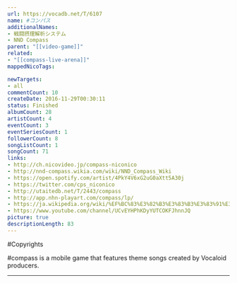 ```yaml
---
url: https://vocadb.net/T/6107
name: #コンパス
additionalNames: 
- 戦闘摂理解析システム
- NND Compass
parent: "[[video-game]]"
related:
- "[[compass-live-arena]]"
mappedNicoTags:

newTargets:
- all
commentCount: 10
createDate: 2016-11-29T00:30:11
status: Finished
albumCount: 28
artistCount: 4
eventCount: 3
eventSeriesCount: 1
followerCount: 8
songListCount: 1
songCount: 71
links: 
- http://ch.nicovideo.jp/compass-niconico
- http://nnd-compass.wikia.com/wiki/NND_Compass_Wiki
- https://open.spotify.com/artist/4PkY4V6xG2uG0aXtt5A30j
- https://twitter.com/cps_niconico
- http://utaitedb.net/T/2443/compass
- http://app.nhn-playart.com/compass/lp/
- https://ja.wikipedia.org/wiki/%EF%BC%83%E3%82%B3%E3%83%B3%E3%83%91%E3%82%B9
- https://www.youtube.com/channel/UCvEYHPhKDyYUTCOKFJhnnJQ
picture: true
descriptionLength: 83
---
```


#Copyrights

\#compass is a mobile game that features theme songs created by Vocaloid producers.

---

